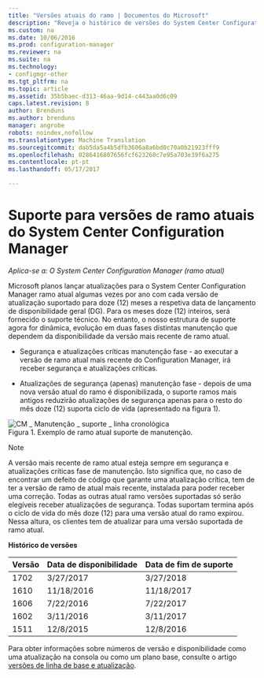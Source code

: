 ```yaml
---
title: "Versões atuais do ramo | Documentos do Microsoft"
description: "Reveja o histórico de versões do System Center Configuration Manager e saiba mais sobre as fases de serviço oferecidas."
ms.custom: na
ms.date: 10/06/2016
ms.prod: configuration-manager
ms.reviewer: na
ms.suite: na
ms.technology:
- configmgr-other
ms.tgt_pltfrm: na
ms.topic: article
ms.assetid: 35b5baec-d313-46aa-9d14-c443aa0d6c09
caps.latest.revision: 8
author: Brenduns
ms.author: brenduns
manager: angrobe
robots: noindex,nofollow
ms.translationtype: Machine Translation
ms.sourcegitcommit: dab5da5a4b5dfb3606a8a6bd0c70a0b21923fff9
ms.openlocfilehash: 0286416807656fcf623260c7e95a703e39f6a275
ms.contentlocale: pt-pt
ms.lasthandoff: 05/17/2017

---
```

# <a name="support-for-system-center-configuration-manager-current-branch-versions"></a>Suporte para versões de ramo atuais do System Center Configuration Manager

*Aplica-se a: O System Center Configuration Manager (ramo atual)*

Microsoft planos lançar atualizações para o System Center Configuration Manager ramo atual algumas vezes por ano com cada versão de atualização suportado para doze (12) meses a respetiva data de lançamento de disponibilidade geral (DG). Para os meses doze (12) inteiros, será fornecido o suporte técnico. No entanto, o nosso estrutura de suporte agora for dinâmica, evolução em duas fases distintas manutenção que dependem da disponibilidade da versão mais recente de ramo atual.  

-   Segurança e atualizações críticas manutenção fase - ao executar a versão de ramo atual mais recente do Configuration Manager, irá receber segurança e atualizações críticas.  

-   Atualizações de segurança (apenas) manutenção fase - depois de uma nova versão atual do ramo é disponibilizada, o suporte ramos mais antigos reduzirão atualizações de segurança apenas para o resto do mês doze (12) suporta ciclo de vida (apresentado na figura 1).  

 ![CM &#95; Manutenção &#95; suporte &#95; linha cronológica](../../../core/servers/manage/media/CM_Servicing_support_timeline.png "CM_Servicing_support_timeline")  
Figura 1. Exemplo de ramo atual suporte de manutenção.

> [!NOTE]  
>  A versão mais recente de ramo atual esteja sempre em segurança e atualizações críticas fase de manutenção. Isto significa que, no caso de encontrar um defeito de código que garante uma atualização crítica, tem de ter a versão de ramo de atual mais recente, instalada para poder receber uma correção. Todas as outras atual ramo versões suportadas só serão elegíveis receber atualizações de segurança. Todas suportam termina após o ciclo de vida do mês doze (12) para uma versão atual do ramo expirou. Nessa altura, os clientes tem de atualizar para uma versão suportada de ramo atual.  

 **Histórico de versões**  

|Versão|Data de disponibilidade|Data de fim de suporte|  
|-------------|-----------------------|----------------------|  
|1702|3/27/2017|3/27/2018|
|1610|11/18/2016|11/18/2017|
|1606|7/22/2016|7/22/2017|
|1602|3/11/2016|3/11/2017|
|1511|12/8/2015|12/8/2016|  




Para obter informações sobre números de versão e disponibilidade como uma atualização na consola ou como um plano base, consulte o artigo [versões de linha de base e atualização](/sccm/core/servers/manage/updates#a-namebkmkbaselinesa-baseline-and-update-versions).

